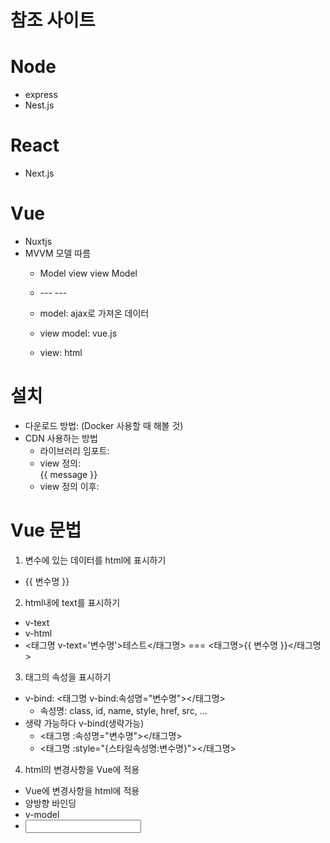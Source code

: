 # 참조 사이트

# Node
- express
- Nest.js

# React
- Next.js

# Vue
- Nuxtjs
- MVVM 모델 따름
  - Model view view Model
  - <Model> --- <View Model> --- <View>

  - model: ajax로 가져온 데이터
  - view model: vue.js
  - view: html


# 설치
- 다운로드 방법: (Docker 사용할 때 해볼 것)
- CDN 사용하는 방법 
  - 라이브러리 임포트: <script src="https://unpkg.com/vue@3/dist/vue.global.js"></script>
  - view 정의: <div id="app">{{ message }}</div>
  - view 정의 이후: <script></script>

# Vue 문법
1. 변수에 있는 데이터를 html에 표시하기
  - {{ 변수명 }}

2. html내에 text를 표시하기
  - v-text
  - v-html
  - <태그명 v-text='변수명'>테스트</태그명> === <태그명>{{ 변수명 }}</태그명>

3. 태그의 속성을 표시하기
  - v-bind: <태그명 v-bind:속성명="변수명"></태그명>
    - 속성명: class, id, name, style, href, src, ...
  - 생략 가능하다 v-bind(생략가능)
    - <태그명 :속성명="변수명"></태그명>
    - <태그명 :style="{스타일속성명:변수명}"></태그명>

4. html의 변경사항을 Vue에 적용
  - Vue에 변경사항을 html에 적용
  - 양방향 바인딩
- v-model
- <input v-model="변수명" />